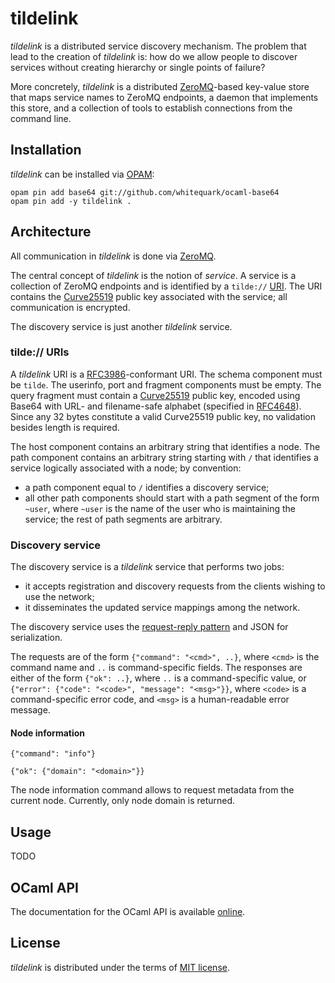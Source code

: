 tildelink
=========

_tildelink_ is a distributed service discovery mechanism. The problem that
lead to the creation of _tildelink_ is: how do we allow people to discover
services without creating hierarchy or single points of failure?

More concretely, _tildelink_ is a distributed [ZeroMQ][]-based
key-value store that maps service names to ZeroMQ endpoints,
a daemon that implements this store, and a collection of tools
to establish connections from the command line.

[zeromq]: http://zeromq.org

Installation
------------

_tildelink_ can be installed via [OPAM](https://opam.ocaml.org):

    opam pin add base64 git://github.com/whitequark/ocaml-base64
    opam pin add -y tildelink .

Architecture
------------

All communication in _tildelink_ is done via [ZeroMQ][].

The central concept of _tildelink_ is the notion of _service_.
A service is a collection of ZeroMQ endpoints and is identified
by a `tilde://` [URI][rfc3986]. The URI contains the [Curve25519][]
public key associated with the service; all communication is
encrypted.

The discovery service is just another _tildelink_ service.

[rfc3986]: https://tools.ietf.org/html/rfc3986
[reqrep]: http://rfc.zeromq.org/spec:28

### tilde:// URIs

A _tildelink_ URI is a [RFC3986][]-conformant URI. The schema
component must be `tilde`. The userinfo, port and fragment components
must be empty. The query fragment must contain a [Curve25519][]
public key, encoded using Base64 with URL- and filename-safe alphabet
(specified in [RFC4648][]). Since any 32 bytes constitute a valid
Curve25519 public key, no validation besides length is required.

The host component contains an arbitrary string that identifies
a node. The path component contains an arbitrary string starting
with `/` that identifies a service logically associated with a node;
by convention:

  * a path component equal to `/` identifies a discovery service;
  * all other path components should start with a path segment of
    the form `~user`, where `~user` is the name of the user who
    is maintaining the service; the rest of path segments are
    arbitrary.

[curve25519]: http://cr.yp.to/ecdh.html
[rfc4648]: https://tools.ietf.org/html/rfc4648#page-7

### Discovery service

The discovery service is a _tildelink_ service that performs two jobs:

  * it accepts registration and discovery requests from the clients
    wishing to use the network;
  * it disseminates the updated service mappings among the network.

The discovery service uses the [request-reply pattern][reqrep] and
JSON for serialization.

The requests are of the form `{"command": "<cmd>", ..}`, where
`<cmd>` is the command name and `..` is command-specific fields.
The responses are either of the form `{"ok": ..}`, where `..`
is a command-specific value, or
`{"error": {"code": "<code>", "message": "<msg>"}}`,
where `<code>` is a command-specific error code, and `<msg>` is
a human-readable error message.

[reqrep]: rfc.zeromq.org/spec:28

#### Node information

`{"command": "info"}`

`{"ok": {"domain": "<domain>"}}`

The node information command allows to request metadata from
the current node. Currently, only node domain is returned.

Usage
-----

TODO

OCaml API
---------

The documentation for the OCaml API is available [online][gh-pages].

[gh-pages]: http://protocolclub.github.io/tildelink/

License
-------

_tildelink_ is distributed under the terms of [MIT license](LICENSE.txt).
